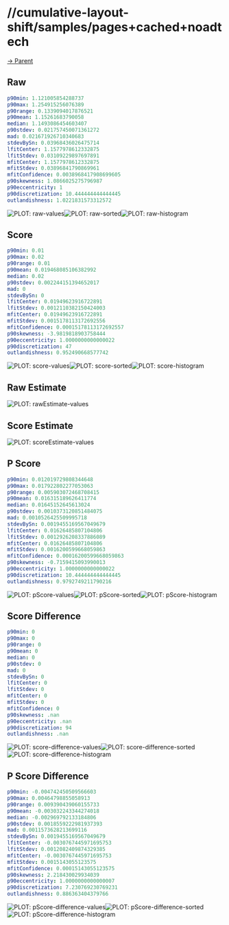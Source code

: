 
# //cumulative-layout-shift/samples/pages+cached+noadtech

[→ Parent](../..)


## Raw


```yaml
p90min: 1.121005854288737
p90max: 1.254915256076389
p90range: 0.1339094017876521
p90mean: 1.15261683790058
median: 1.1493086454603407
p90stdev: 0.021757450071361272
mad: 0.021671926710340683
stdevBySn: 0.03968436026475714
lfitCenter: 1.1577978612332875
lfitStdev: 0.03109229897697891
mfitCenter: 1.1577978612332875
mfitStdev: 0.03896841790869961
mfitConfidence: 0.0038968417908699605
p90skewness: 1.0866025275796987
p90eccentricity: 1
p90discretization: 10.444444444444445
outlandishness: 1.0221831573312572

```

![PLOT: raw-values](./raw/values.svg)![PLOT: raw-sorted](./raw/sorted.svg)![PLOT: raw-histogram](./raw/histogram.svg)
## Score


```yaml
p90min: 0.01
p90max: 0.02
p90range: 0.01
p90mean: 0.019468085106382992
median: 0.02
p90stdev: 0.002244151394652017
mad: 0
stdevBySn: 0
lfitCenter: 0.01949623916722891
lfitStdev: 0.0012110382150424003
mfitCenter: 0.01949623916722891
mfitStdev: 0.0015178113172692556
mfitConfidence: 0.00015178113172692557
p90skewness: -3.9819818903758444
p90eccentricity: 1.0000000000000022
p90discretization: 47
outlandishness: 0.952490668577742

```

![PLOT: score-values](./score/values.svg)![PLOT: score-sorted](./score/sorted.svg)![PLOT: score-histogram](./score/histogram.svg)
## Raw Estimate

![PLOT: rawEstimate-values](./rawEstimate/values.svg)
## Score Estimate

![PLOT: scoreEstimate-values](./scoreEstimate/values.svg)
## P Score


```yaml
p90min: 0.012019729808344648
p90max: 0.017922802277053063
p90range: 0.005903072468708415
p90mean: 0.016315189626411774
median: 0.01645152645613024
p90stdev: 0.0010373120851484075
mad: 0.0010526425509995718
stdevBySn: 0.0019455169567049679
lfitCenter: 0.01626485807104806
lfitStdev: 0.0012926208337886089
mfitCenter: 0.01626485807104806
mfitStdev: 0.0016200599668059863
mfitConfidence: 0.00016200599668059863
p90skewness: -0.7159415093990013
p90eccentricity: 1.0000000000000022
p90discretization: 10.444444444444445
outlandishness: 0.9792749211790216

```

![PLOT: pScore-values](./pScore/values.svg)![PLOT: pScore-sorted](./pScore/sorted.svg)![PLOT: pScore-histogram](./pScore/histogram.svg)
## Score Difference


```yaml
p90min: 0
p90max: 0
p90range: 0
p90mean: 0
median: 0
p90stdev: 0
mad: 0
stdevBySn: 0
lfitCenter: 0
lfitStdev: 0
mfitCenter: 0
mfitStdev: 0
mfitConfidence: 0
p90skewness: .nan
p90eccentricity: .nan
p90discretization: 94
outlandishness: .nan

```

![PLOT: score-difference-values](./score-difference/values.svg)![PLOT: score-difference-sorted](./score-difference/sorted.svg)![PLOT: score-difference-histogram](./score-difference/histogram.svg)
## P Score Difference


```yaml
p90min: -0.004742450509566603
p90max: 0.00464798855058913
p90range: 0.009390439060155733
p90mean: -0.003032243344274018
median: -0.002969792133184806
p90stdev: 0.0018559222981937393
mad: 0.0011573628213699116
stdevBySn: 0.0019455169567049679
lfitCenter: -0.0030767445971695753
lfitStdev: 0.0012082409874329385
mfitCenter: -0.0030767445971695753
mfitStdev: 0.0015143055123575
mfitConfidence: 0.00015143055123575
p90skewness: 2.218430029934039
p90eccentricity: 1.0000000000000007
p90discretization: 7.230769230769231
outlandishness: 0.886363404379766

```

![PLOT: pScore-difference-values](./pScore-difference/values.svg)![PLOT: pScore-difference-sorted](./pScore-difference/sorted.svg)![PLOT: pScore-difference-histogram](./pScore-difference/histogram.svg)